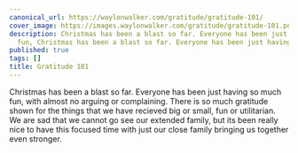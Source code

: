 ```yaml
---
canonical_url: https://waylonwalker.com/gratitude/gratitude-101/
cover_image: https://images.waylonwalker.com/gratitude/gratitude-101.png
description: Christmas has been a blast so far. Everyone has been just having so much
  fun, Christmas has been a blast so far. Everyone has been just having so much fun,
published: true
tags: []
title: Gratitude 101
---
```


Christmas has been a blast so far. Everyone has been just having so much fun, with almost no arguing or complaining.  There is so much gratitude shown for the things that we have recieved big or small, fun or utilitarian.  We are sad that we cannot go see our extended family, but its been really nice to have this focused time with just our close family bringing us together even stronger.